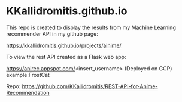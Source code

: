 # KKallidromitis.github.io

This repo is created to display the results from my Machine Learning recommender API in my github page: 

https://kkallidromitis.github.io/projects/ainime/

To view the rest API created as a Flask web app:

https://anirec.appspot.com/<insert_username> (Deployed on GCP) example:FrostCat

Repo: https://github.com/KKallidromitis/REST-API-for-Anime-Recommendation
